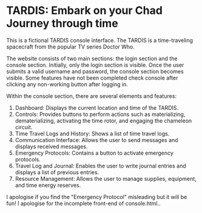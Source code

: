 # TARDIS: Embark on your Chad Journey through time

This is a fictional TARDIS console interface. The TARDIS is a time-traveling spacecraft from the popular TV series Doctor Who.

The website consists of two main sections: the login section and the console section. Initially, only the login section is visible. Once the user submits a valid username and password, the console section becomes visible. Some features have not been completed check console after clicking any non-working button after logging in.

Within the console section, there are several elements and features:

1) Dashboard: Displays the current location and time of the TARDIS.
2) Controls: Provides buttons to perform actions such as materializing, dematerializing, activating the time rotor, and engaging the chameleon circuit.
3) Time Travel Logs and History: Shows a list of time travel logs.
4) Communication Interface: Allows the user to send messages and displays received messages.
5) Emergency Protocols: Contains a button to activate emergency protocols.
6) Travel Log and Journal: Enables the user to write journal entries and displays a list of previous entries.
7) Resource Management: Allows the user to manage supplies, equipment, and time energy reserves.

I apologise if you find the "Emergency Protocol" misleading but it will be fun!
I apologise for the incomplete front-end of console.html..